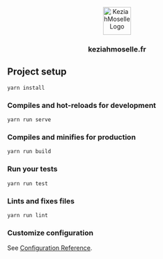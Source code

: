 <p align="center"><img src="https://i.imgur.com/QKQrHJi.png" height="64" alt="KeziahMoselle Logo"></p>
<h3 align="center">keziahmoselle.fr</h3>

## Project setup
```
yarn install
```

### Compiles and hot-reloads for development
```
yarn run serve
```

### Compiles and minifies for production
```
yarn run build
```

### Run your tests
```
yarn run test
```

### Lints and fixes files
```
yarn run lint
```

### Customize configuration
See [Configuration Reference](https://cli.vuejs.org/config/).
